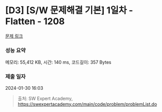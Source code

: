 # [D3] [S/W 문제해결 기본] 1일차 - Flatten - 1208 

[문제 링크](https://swexpertacademy.com/main/code/problem/problemDetail.do?contestProbId=AV139KOaABgCFAYh) 

### 성능 요약

메모리: 55,412 KB, 시간: 140 ms, 코드길이: 357 Bytes

### 제출 일자

2024-01-30 16:03



> 출처: SW Expert Academy, https://swexpertacademy.com/main/code/problem/problemList.do